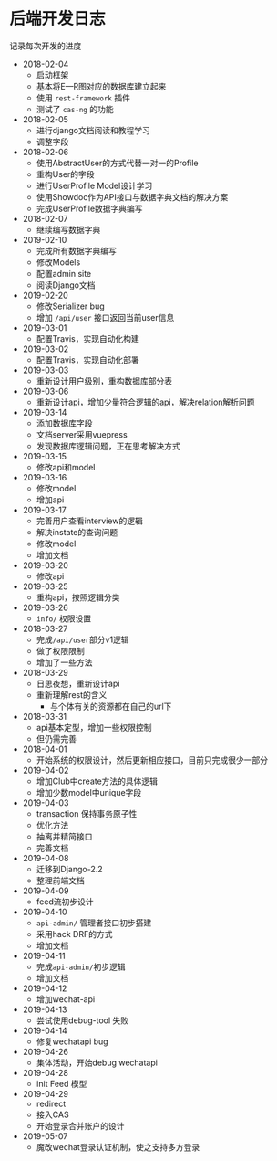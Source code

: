# 后端开发日志

记录每次开发的进度

- 2018-02-04
  - 启动框架
  - 基本将E—R图对应的数据库建立起来
  - 使用 `rest-framework` 插件
  - 测试了 `cas-ng` 的功能
- 2018-02-05
  - 进行django文档阅读和教程学习
  - 调整字段
- 2018-02-06
  - 使用AbstractUser的方式代替一对一的Profile
  - 重构User的字段
  - 进行UserProfile Model设计学习
  - 使用Showdoc作为API接口与数据字典文档的解决方案 
  - 完成UserProfile数据字典编写
- 2018-02-07
  - 继续编写数据字典
- 2019-02-10
  - 完成所有数据字典编写
  - 修改Models
  - 配置admin site
  - 阅读Django文档
- 2019-02-20
  - 修改Serializer bug
  - 增加 `/api/user` 接口返回当前user信息
- 2019-03-01
  - 配置Travis，实现自动化构建
- 2019-03-02
  - 配置Travis，实现自动化部署
- 2019-03-03
  - 重新设计用户级别，重构数据库部分表
- 2019-03-06
  - 重新设计api，增加少量符合逻辑的api，解决relation解析问题
- 2019-03-14
  - 添加数据库字段
  - 文档server采用vuepress
  - 发现数据库逻辑问题，正在思考解决方式
- 2019-03-15
  - 修改api和model
- 2019-03-16
  - 修改model
  - 增加api
- 2019-03-17
  - 完善用户查看interview的逻辑
  - 解决instate的查询问题
  - 修改model
  - 增加文档
- 2019-03-20
  - 修改api
- 2019-03-25
  - 重构api，按照逻辑分类
- 2019-03-26
  - `info/` 权限设置
- 2018-03-27
  - 完成`/api/user`部分v1逻辑
  - 做了权限限制
  - 增加了一些方法
- 2018-03-29
  - 日思夜想，重新设计api
  - 重新理解rest的含义
    - 与个体有关的资源都在自己的url下
- 2018-03-31
  - api基本定型，增加一些权限控制
  - 但仍需完善
- 2018-04-01
  - 开始系统的权限设计，然后更新相应接口，目前只完成很少一部分
- 2019-04-02
  - 增加Club中create方法的具体逻辑
  - 增加少数model中unique字段
- 2019-04-03
  - transaction 保持事务原子性
  - 优化方法
  - 抽离并精简接口
  - 完善文档
- 2019-04-08
  - 迁移到Django-2.2
  - 整理前端文档
- 2019-04-09
  - feed流初步设计
- 2019-04-10
  - `api-admin/` 管理者接口初步搭建
  - 采用hack DRF的方式
  - 增加文档
- 2019-04-11
  - 完成`api-admin/`初步逻辑
  - 增加文档
- 2019-04-12
  - 增加wechat-api
- 2019-04-13
  - 尝试使用debug-tool 失败
- 2019-04-14
  - 修复wechatapi bug
- 2019-04-26
  - 集体活动，开始debug wechatapi
- 2019-04-28
  - init Feed 模型
- 2019-04-29
  - redirect
  - 接入CAS
  - 开始登录合并账户的设计
- 2019-05-07
  - 魔改wechat登录认证机制，使之支持多方登录